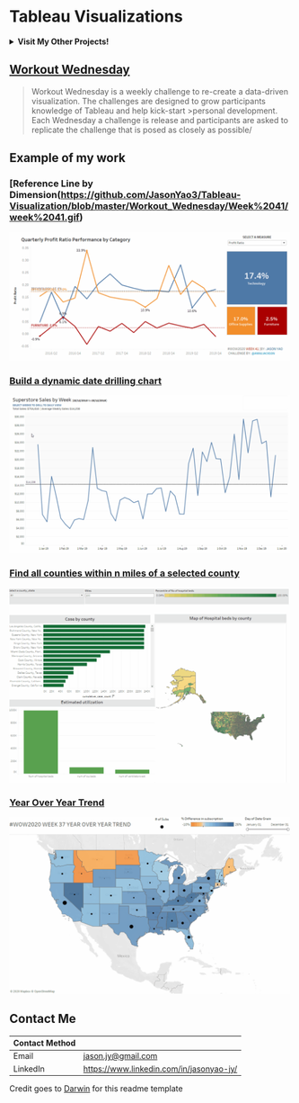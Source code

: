# Tableau Visualizations

<details><summary><strong>Visit My Other Projects!</strong></summary> 
<br>

1. Personal Projects
    - Data Analysis
      - [Olympic history](https://github.com/JasonYao3/120-years-of-Olympic-history)
      - [Goodreads book](https://github.com/JasonYao3/Goodreads_books)
      
</details>

## [Workout Wednesday](http://www.workout-wednesday.com)
>Workout Wednesday is a weekly challenge to re-create a data-driven visualization. The challenges are designed to grow participants knowledge of Tableau and help kick-start >personal development. Each Wednesday a challenge is release and participants are asked to replicate the challenge that is posed as closely as possible/

## Example of my work


### [Reference Line by Dimension(https://github.com/JasonYao3/Tableau-Visualization/blob/master/Workout_Wednesday/Week%2041/week%2041.gif)
<img src= "https://github.com/JasonYao3/Tableau-Visualization/blob/master/Workout_Wednesday/Week%2041/week%2041.gif" width="500">

### [Build a dynamic date drilling chart](https://github.com/JasonYao3/Tableau-Visualization/tree/master/Workout_Wednesday/Week%2019)
<img src= "https://github.com/JasonYao3/Tableau-Visualization/blob/master/Workout_Wednesday/Week%2019/WOW%20Week19.gif" width="500">

### [Find all counties within n miles of a selected county](https://github.com/JasonYao3/Tableau-Visualization/tree/master/Workout_Wednesday/Week%2036)
<img src= "https://github.com/JasonYao3/Tableau-Visualization/blob/master/Workout_Wednesday/Week%2036/WOW%20Week36.gif" width="500">

### [Year Over Year Trend](https://github.com/JasonYao3/Tableau-Visualization/tree/master/Workout_Wednesday/Week%2037)
<img src= "https://github.com/JasonYao3/Tableau-Visualization/blob/master/Workout_Wednesday/Week%2037/week%2037.gif" width="500">

## Contact Me

| Contact Method |  |
| --- | --- |
| Email | jason.jy@gmail.com |
| LinkedIn | https://www.linkedin.com/in/jasonyao-jy/ |

Credit goes to [Darwin](https://github.com/darwin-a) for this readme template

